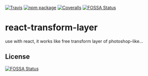 [![Travis][build-badge]][build]
[![npm package][npm-badge]][npm]
[![Coveralls][coveralls-badge]][coveralls]
[![FOSSA Status](https://app.fossa.io/api/projects/git%2Bgithub.com%2Fexilee20c%2Freact-transform-layer.svg?type=shield)](https://app.fossa.io/projects/git%2Bgithub.com%2Fexilee20c%2Freact-transform-layer?ref=badge_shield)

# react-transform-layer

use with react, it works like free transform layer of photoshop-like...

[build-badge]: https://img.shields.io/travis/user/repo/master.png?style=flat-square
[build]: https://travis-ci.org/user/repo

[npm-badge]: https://img.shields.io/npm/v/npm-package.png?style=flat-square
[npm]: https://www.npmjs.org/package/npm-package

[coveralls-badge]: https://img.shields.io/coveralls/user/repo/master.png?style=flat-square
[coveralls]: https://coveralls.io/github/user/repo


## License
[![FOSSA Status](https://app.fossa.io/api/projects/git%2Bgithub.com%2Fexilee20c%2Freact-transform-layer.svg?type=large)](https://app.fossa.io/projects/git%2Bgithub.com%2Fexilee20c%2Freact-transform-layer?ref=badge_large)